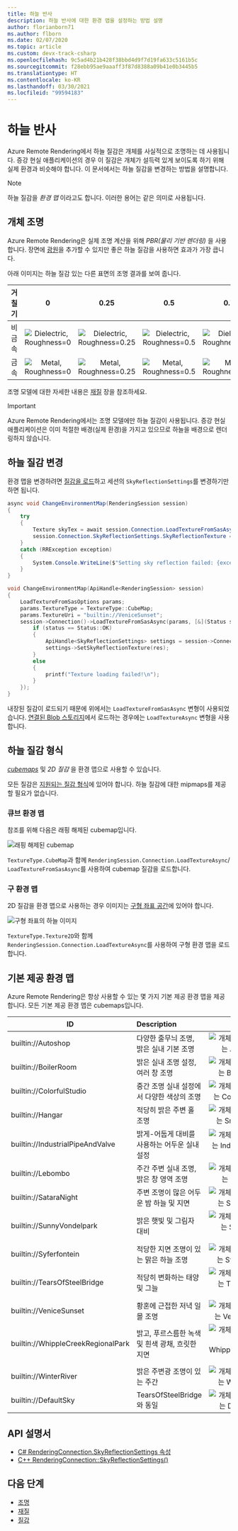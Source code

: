 ```yaml
---
title: 하늘 반사
description: 하늘 반사에 대한 환경 맵을 설정하는 방법 설명
author: florianborn71
ms.author: flborn
ms.date: 02/07/2020
ms.topic: article
ms.custom: devx-track-csharp
ms.openlocfilehash: 9c5ad4b21b428f38bbd4d9f7d19fa633c5161b5c
ms.sourcegitcommit: f28ebb95ae9aaaff3f87d8388a09b41e0b3445b5
ms.translationtype: HT
ms.contentlocale: ko-KR
ms.lasthandoff: 03/30/2021
ms.locfileid: "99594183"
---
```

# <a name="sky-reflections"></a>하늘 반사

Azure Remote Rendering에서 하늘 질감은 개체를 사실적으로 조명하는 데 사용됩니다. 증강 현실 애플리케이션의 경우 이 질감은 개체가 설득력 있게 보이도록 하기 위해 실제 환경과 비슷해야 합니다. 이 문서에서는 하늘 질감을 변경하는 방법을 설명합니다.

> [!NOTE]
> 하늘 질감을 *환경 맵* 이라고도 합니다. 이러한 용어는 같은 의미로 사용됩니다.

## <a name="object-lighting"></a>개체 조명

Azure Remote Rendering은 실제 조명 계산을 위해 *PBR(물리 기반 렌더링)* 을 사용합니다. 장면에 [광원](lights.md)을 추가할 수 있지만 좋은 하늘 질감을 사용하면 효과가 가장 큽니다.

아래 이미지는 하늘 질감 있는 다른 표면의 조명 결과를 보여 줍니다.

| 거칠기  | 0                                        | 0.25                                          | 0.5                                          | 0.75                                          | 1                                          |
|:----------:|:----------------------------------------:|:---------------------------------------------:|:--------------------------------------------:|:---------------------------------------------:|:------------------------------------------:|
| 비금속  | ![Dielectric, Roughness=0](media/dielectric-0.png)   | ![Dielectric, Roughness=0.25](media/dielectric-0.25.png)  | ![Dielectric, Roughness=0.5](media/dielectric-0.5.png)  | ![Dielectric, Roughness=0.75](media/dielectric-0.75.png)  | ![Dielectric, Roughness=1](media/dielectric-1.png)  |
| 금속      | ![Metal, Roughness=0](media/metallic-0.png)  | ![Metal, Roughness=0.25](media/metallic-0.25.png)    | ![Metal, Roughness=0.5](media/metallic-0.5.png)    | ![Metal, Roughness=0.75](media/metallic-0.75.png)    | ![Metal, Roughness=1](media/metallic-1.png)    |

조명 모델에 대한 자세한 내용은 [재질](../../concepts/materials.md) 장을 참조하세요.

> [!IMPORTANT]
> Azure Remote Rendering에서는 조명 모델에만 하늘 질감이 사용됩니다. 증강 현실 애플리케이션은 이미 적절한 배경(실제 환경)을 가지고 있으므로 하늘을 배경으로 렌더링하지 않습니다.

## <a name="changing-the-sky-texture"></a>하늘 질감 변경

환경 맵을 변경하려면 [질감을 로드](../../concepts/textures.md)하고 세션의 `SkyReflectionSettings`를 변경하기만 하면 됩니다.

```cs
async void ChangeEnvironmentMap(RenderingSession session)
{
    try
    {
        Texture skyTex = await session.Connection.LoadTextureFromSasAsync(new LoadTextureFromSasOptions("builtin://VeniceSunset", TextureType.CubeMap));
        session.Connection.SkyReflectionSettings.SkyReflectionTexture = skyTex;
    }
    catch (RRException exception)
    {
        System.Console.WriteLine($"Setting sky reflection failed: {exception.Message}");
    }
}
```

```cpp
void ChangeEnvironmentMap(ApiHandle<RenderingSession> session)
{
    LoadTextureFromSasOptions params;
    params.TextureType = TextureType::CubeMap;
    params.TextureUri = "builtin://VeniceSunset";
    session->Connection()->LoadTextureFromSasAsync(params, [&](Status status, ApiHandle<Texture> res) {
        if (status == Status::OK)
        {
            ApiHandle<SkyReflectionSettings> settings = session->Connection()->GetSkyReflectionSettings();
            settings->SetSkyReflectionTexture(res);
        }
        else
        {
            printf("Texture loading failed!\n");
        }
    });
}
```

내장된 질감이 로드되기 때문에 위에서는 `LoadTextureFromSasAsync` 변형이 사용되었습니다. [연결된 Blob 스토리지](../../how-tos/create-an-account.md#link-storage-accounts)에서 로드하는 경우에는 `LoadTextureAsync` 변형을 사용합니다.

## <a name="sky-texture-types"></a>하늘 질감 형식

*[cubemaps](https://en.wikipedia.org/wiki/Cube_mapping)* 및 *2D 질감* 을 환경 맵으로 사용할 수 있습니다.

모든 질감은 [지원되는 질감 형식](../../concepts/textures.md#supported-texture-formats)에 있어야 합니다. 하늘 질감에 대한 mipmaps를 제공할 필요가 없습니다.

### <a name="cube-environment-maps"></a>큐브 환경 맵

참조를 위해 다음은 래핑 해제된 cubemap입니다.

![래핑 해제된 cubemap](media/Cubemap-example.png)

`TextureType.CubeMap`과 함께 `RenderingSession.Connection.LoadTextureAsync`/ `LoadTextureFromSasAsync`를 사용하여 cubemap 질감을 로드합니다.

### <a name="sphere-environment-maps"></a>구 환경 맵

2D 질감을 환경 맵으로 사용하는 경우 이미지는 [구형 좌표 공간](https://en.wikipedia.org/wiki/Spherical_coordinate_system)에 있어야 합니다.

![구형 좌표의 하늘 이미지](media/spheremap-example.png)

`TextureType.Texture2D`와 함께 `RenderingSession.Connection.LoadTextureAsync`를 사용하여 구형 환경 맵을 로드합니다.

## <a name="built-in-environment-maps"></a>기본 제공 환경 맵

Azure Remote Rendering은 항상 사용할 수 있는 몇 가지 기본 제공 환경 맵을 제공합니다. 모든 기본 제공 환경 맵은 cubemaps입니다.

|ID                         | Description                                              | 그림                                                      |
|-----------------------------------|:---------------------------------------------------------|:-----------------------------------------------------------------:|
|builtin://Autoshop                 | 다양한 줄무늬 조명, 밝은 실내 기본 조명    | ![개체를 밝게 하는 데 사용되는 Autoshop skybox](media/autoshop.png)
|builtin://BoilerRoom               | 밝은 실내 조명 설정, 여러 창 조명      | ![개체를 밝게 하는 데 사용되는 BoilerRoom skybox](media/boiler-room.png)
|builtin://ColorfulStudio           | 중간 조명 실내 설정에서 다양한 색상의 조명  | ![개체를 밝게 하는 데 사용되는 ColorfulStudio skybox](media/colorful-studio.png)
|builtin://Hangar                   | 적당히 밝은 주변 홀 조명                     | ![개체를 밝게 하는 데 사용되는 SmallHangar skybox](media/hangar.png)
|builtin://IndustrialPipeAndValve   | 밝게-어둡게 대비를 사용하는 어두운 실내 설정              | ![개체를 밝게 하는 데 사용되는 IndustrialPipeAndValve skybox](media/industrial-pipe-and-valve.png)
|builtin://Lebombo                  | 주간 주변 실내 조명, 밝은 창 영역 조명     | ![개체를 밝게 하는 데 사용되는 Lebombo skybox](media/lebombo.png)
|builtin://SataraNight              | 주변 조명이 많은 어두운 밤 하늘 및 지면   | ![개체를 밝게 하는 데 사용되는 SataraNight skybox](media/satara-night.png)
|builtin://SunnyVondelpark          | 밝은 햇빛 및 그림자 대비                      | ![개체를 밝게 하는 데 사용되는 SunnyVondelpark skybox](media/sunny-vondelpark.png)
|builtin://Syferfontein             | 적당한 지면 조명이 있는 맑은 하늘 조명            | ![개체를 밝게 하는 데 사용되는 Syferfontein skybox](media/syferfontein.png)
|builtin://TearsOfSteelBridge       | 적당히 변화하는 태양 및 그늘                         | ![개체를 밝게 하는 데 사용되는 TearsOfSteelBridge skybox](media/tears-of-steel-bridge.png)
|builtin://VeniceSunset             | 황혼에 근접한 저녁 일몰 조명                    | ![개체를 밝게 하는 데 사용되는 VeniceSunset skybox](media/venice-sunset.png)
|builtin://WhippleCreekRegionalPark | 밝고, 푸르스름한 녹색 및 흰색 광채, 흐릿한 지면 | ![개체를 밝게 하는 데 사용되는 WhippleCreekRegionalPark skybox](media/whipple-creek-regional-park.png)
|builtin://WinterRiver              | 밝은 주변광 조명이 있는 주간                 | ![개체를 밝게 하는 데 사용되는 WinterRiver skybox](media/winter-river.png)
|builtin://DefaultSky               | TearsOfSteelBridge와 동일                               | ![개체를 밝게 하는 데 사용되는 DefaultSky skybox](media/tears-of-steel-bridge.png)

## <a name="api-documentation"></a>API 설명서

* [C# RenderingConnection.SkyReflectionSettings 속성](/dotnet/api/microsoft.azure.remoterendering.renderingconnection.skyreflectionsettings)
* [C++ RenderingConnection::SkyReflectionSettings()](/cpp/api/remote-rendering/renderingconnection#skyreflectionsettings)

## <a name="next-steps"></a>다음 단계

* [조명](../../overview/features/lights.md)
* [재질](../../concepts/materials.md)
* [질감](../../concepts/textures.md)
